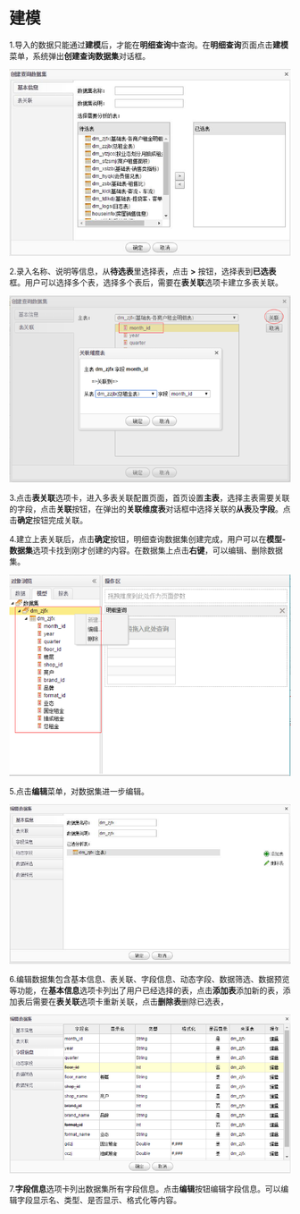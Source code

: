 # 建模

1.导入的数据只能通过**建模**后，才能在**明细查询**中查询。在**明细查询**页面点击**建模**菜单，系统弹出**创建查询数据集**对话框。

![建模](QQ图片20161208104356.jpg)

2.录入名称、说明等信息，从**待选表**里选择表，点击 **>** 按钮，选择表到**已选表**框。用户可以选择多个表，选择多个表后，需要在**表关联**选项卡建立多表关联。

![表关联](QQ图片20161208112309.png)

3.点击**表关联**选项卡，进入多表关联配置页面，首页设置**主表**，选择主表需要关联的字段，点击**关联**按钮，在弹出的**关联维度表**对话框中选择关联的**从表**及**字段**。点击**确定**按钮完成关联。

4.建立上表关联后，点击**确定**按钮，明细查询数据集创建完成，用户可以在**模型-数据集**选项卡找到刚才创建的内容。在数据集上点击**右键**，可以编辑、删除数据集。

![数据集](QQ图片20161208113020.png)

5.点击**编辑**菜单，对数据集进一步编辑。

![编辑数据集](QQ图片20161208113535.jpg)

6.编辑数据集包含基本信息、表关联、字段信息、动态字段、数据筛选、数据预览等功能，在**基本信息**选项卡列出了用户已经选择的表，点击**添加表**添加新的表，添加表后需要在**表关联**选项卡重新关联，点击**删除表**删除已选表，

![表关联](QQ图片20161208113943.png)

7.**字段信息**选项卡列出数据集所有字段信息。点击**编辑**按钮编辑字段信息。可以编辑字段显示名、类型、是否显示、格式化等内容。

